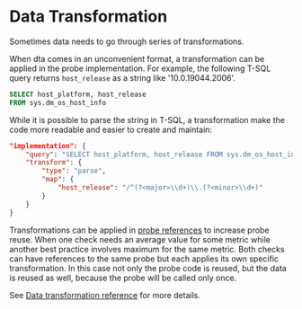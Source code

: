 # Data Transformation

Sometimes data needs to go through series of transformations.

When dta comes in an unconvenient format, a transformation can be applied in the probe implementation. For example, the following T-SQL query returns `host_release` as a string like '10.0.19044.2006'.

```SQL
SELECT host_platform, host_release
FROM sys.dm_os_host_info
```

While it is possible to parse the string in T-SQL, a transformation make the code more readable and easier to create and maintain:

```json
"implementation": {
    "query": "SELECT host_platform, host_release FROM sys.dm_os_host_info",
    "transform": {
        "type": "parse",
        "map": {
            "host_release": "/^(?<major>\\d+)\\.(?<minor>\\d+)"
        }
    }
}
```

Transformations can be applied in [probe references](./ProbeReference.md) to increase probe reuse. When one check needs an average value for some metric while another best practice involves maximum for the same metric. Both checks can have references to the same probe but each applies its own specific transformation. In this case not only the probe code is reused, but the data is reused as well, because the probe will be called only once.

See [Data transformation reference](../Reference/DataTransformation/README.md) for more details.